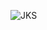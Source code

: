 ![JKS](https://github.com/yuankong666/Ultimate-RAT-Collection/assets/128066597/814676d7-3138-4cf6-b5b2-ff2dac275eda)
